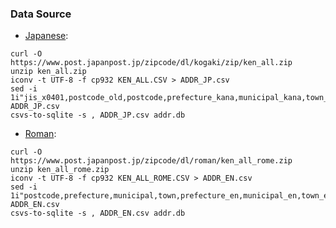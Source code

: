 ### Data Source
- [Japanese](https://www.post.japanpost.jp/zipcode/dl/kogaki-zip.html):
```console
curl -O https://www.post.japanpost.jp/zipcode/dl/kogaki/zip/ken_all.zip
unzip ken_all.zip
iconv -t UTF-8 -f cp932 KEN_ALL.CSV > ADDR_JP.csv
sed -i 1i"jis_x0401,postcode_old,postcode,prefecture_kana,municipal_kana,town_kana,prefecture,municipal,town,has_multi_postcode,koaza,has_chome,shared_postcode,updated,updated_reason" ADDR_JP.csv
csvs-to-sqlite -s , ADDR_JP.csv addr.db
```

- [Roman](https://www.post.japanpost.jp/zipcode/dl/roman-zip.html):

```console
curl -O https://www.post.japanpost.jp/zipcode/dl/roman/ken_all_rome.zip
unzip ken_all_rome.zip
iconv -t UTF-8 -f cp932 KEN_ALL_ROME.CSV > ADDR_EN.csv
sed -i 1i"postcode,prefecture,municipal,town,prefecture_en,municipal_en,town_en" ADDR_EN.csv
csvs-to-sqlite -s , ADDR_EN.csv addr.db
```
